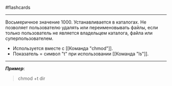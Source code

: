 #flashcards 
***
Восьмеричное значение 1000.
Устанавливается в каталогах. Не позволяет пользователю удалять или переименовывать файлы, если только пользователь не является владельцем каталога, файла или суперпользователем.
- Используется вместе с [[Команда "chmod"]].
- Показатель = символ "t" при использовании [[Команда "ls"]].
***
***Пример***:
>chmod +t dir